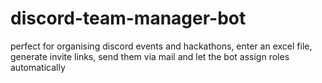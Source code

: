 # discord-team-manager-bot
perfect for organising discord events and hackathons, enter an excel file, generate invite links, send them via mail and let the bot assign roles automatically
